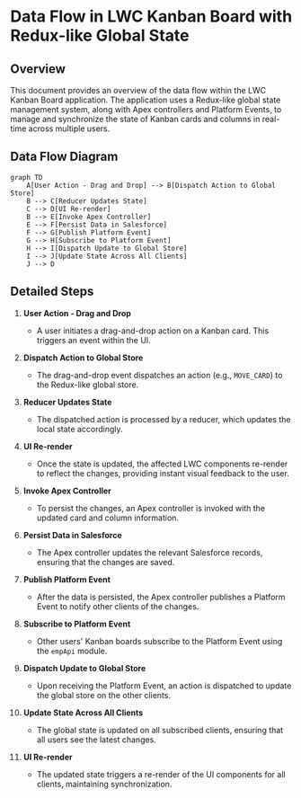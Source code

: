 # Data Flow in LWC Kanban Board with Redux-like Global State

## Overview

This document provides an overview of the data flow within the LWC Kanban Board application. The application uses a Redux-like global state management system, along with Apex controllers and Platform Events, to manage and synchronize the state of Kanban cards and columns in real-time across multiple users.

## Data Flow Diagram

```mermaid
graph TD
    A[User Action - Drag and Drop] --> B[Dispatch Action to Global Store]
    B --> C[Reducer Updates State]
    C --> D[UI Re-render]
    B --> E[Invoke Apex Controller]
    E --> F[Persist Data in Salesforce]
    F --> G[Publish Platform Event]
    G --> H[Subscribe to Platform Event]
    H --> I[Dispatch Update to Global Store]
    I --> J[Update State Across All Clients]
    J --> D
```

## Detailed Steps

1. **User Action - Drag and Drop**

    - A user initiates a drag-and-drop action on a Kanban card. This triggers an event within the UI.

2. **Dispatch Action to Global Store**

    - The drag-and-drop event dispatches an action (e.g., `MOVE_CARD`) to the Redux-like global store.

3. **Reducer Updates State**

    - The dispatched action is processed by a reducer, which updates the local state accordingly.

4. **UI Re-render**

    - Once the state is updated, the affected LWC components re-render to reflect the changes, providing instant visual feedback to the user.

5. **Invoke Apex Controller**

    - To persist the changes, an Apex controller is invoked with the updated card and column information.

6. **Persist Data in Salesforce**

    - The Apex controller updates the relevant Salesforce records, ensuring that the changes are saved.

7. **Publish Platform Event**

    - After the data is persisted, the Apex controller publishes a Platform Event to notify other clients of the changes.

8. **Subscribe to Platform Event**

    - Other users' Kanban boards subscribe to the Platform Event using the `empApi` module.

9. **Dispatch Update to Global Store**

    - Upon receiving the Platform Event, an action is dispatched to update the global store on the other clients.

10. **Update State Across All Clients**

    - The global state is updated on all subscribed clients, ensuring that all users see the latest changes.

11. **UI Re-render**
    - The updated state triggers a re-render of the UI components for all clients, maintaining synchronization.
